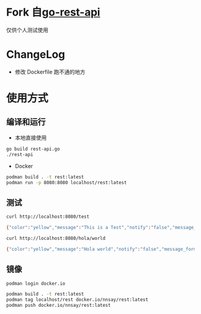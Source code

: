 # Fork 自[go-rest-api](https://hub.docker.com/r/chentex/go-rest-api)

仅供个人测试使用

# ChangeLog

- 修改 Dockerfile 跑不通的地方

# 使用方式

## 编译和运行

- 本地直接使用

```bash
go build rest-api.go
./rest-api
```

- Docker

```bash
podman build . -t rest:latest
podman run -p 8080:8080 localhost/rest:latest
```

## 测试

```bash
curl http://localhost:8080/test

{"color":"yellow","message":"This is a Test","notify":"false","message_format":"text"}
```

```bash
curl http://localhost:8080/hola/world

{"color":"yellow","message":"Hola world","notify":"false","message_format":"text"}
```

## 镜像

```bash
podman login docker.io

podman build . -t rest:latest
podman tag localhost/rest docker.io/nnsay/rest:latest
podman push docker.io/nnsay/rest:latest
```
